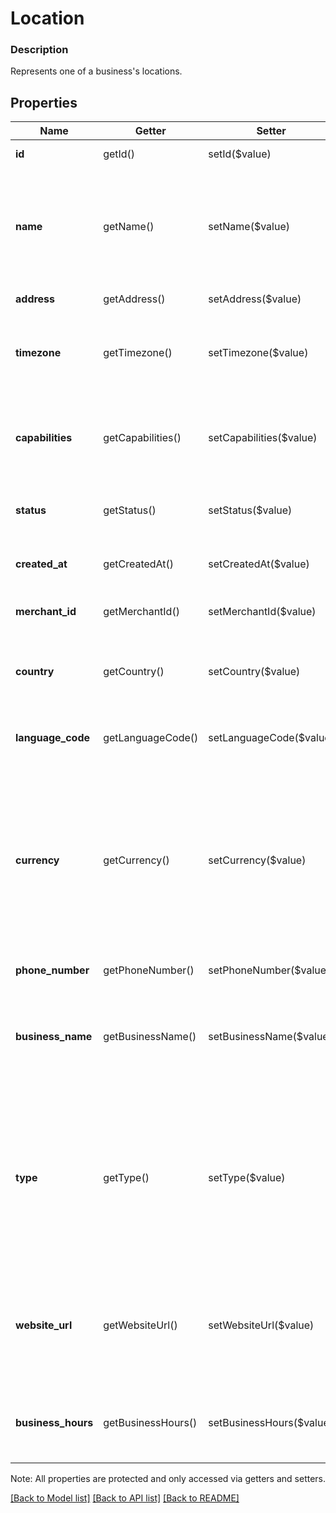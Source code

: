 # Location

### Description

Represents one of a business's locations.

## Properties
Name | Getter | Setter | Type | Description | Notes
------------ | ------------- | ------------- | ------------- | ------------- | -------------
**id** | getId() | setId($value) | **string** | The location&#39;s unique ID. | [optional] 
**name** | getName() | setName($value) | **string** | The location&#39;s name. Location names are set by the account owner and displayed in the dashboard as the location&#39;s nickname | [optional] 
**address** | getAddress() | setAddress($value) | [**\SquareConnect\Model\Address**](Address.md) | The location&#39;s physical address. | [optional] 
**timezone** | getTimezone() | setTimezone($value) | **string** | The [IANA Timezone Database](https://www.iana.org/time-zones) identifier for the location&#39;s timezone. | [optional] 
**capabilities** | getCapabilities() | setCapabilities($value) | **string[]** | Indicates which Square features are enabled for the location. See [LocationCapability](#type-locationcapability) for possible values | [optional] 
**status** | getStatus() | setStatus($value) | **string** | The location&#39;s status See [LocationStatus](#type-locationstatus) for possible values | [optional] 
**created_at** | getCreatedAt() | setCreatedAt($value) | **string** | The time when the location was created, in RFC 3339 format. | [optional] 
**merchant_id** | getMerchantId() | setMerchantId($value) | **string** | The identifier of the merchant that owns the location. | [optional] 
**country** | getCountry() | setCountry($value) | **string** | The location&#39;s country, in ISO 3166-1-alpha-2 format. See [Country](#type-country) for possible values | [optional] 
**language_code** | getLanguageCode() | setLanguageCode($value) | **string** | The language associated with the location in [BCP 47 format](https://tools.ietf.org/html/bcp47#appendix-A). | [optional] 
**currency** | getCurrency() | setCurrency($value) | **string** | The currency used for all transactions at this location, specified in __ISO 4217 format__. For example, the currency for a location processing transactions in the United States is &#39;USD&#39;. See [Currency](#type-currency) for possible values | [optional] 
**phone_number** | getPhoneNumber() | setPhoneNumber($value) | **string** | The location&#39;s phone_number. | [optional] 
**business_name** | getBusinessName() | setBusinessName($value) | **string** | The location&#39;s business_name which is shown to its customers. For example, this is the name printed on its customer&#39;s receipts. | [optional] 
**type** | getType() | setType($value) | **string** | The location&#39;s type, as set by the account owner in the Square dashboard. Typically used to indicate whether or not the location object represents a physical space like a building or mall space. See [LocationType](#type-locationtype) for possible values | [optional] 
**website_url** | getWebsiteUrl() | setWebsiteUrl($value) | **string** | The location&#39;s website, as set by the account owner in the Square dashboard.  Default: none; only exists if explicitly set. | [optional] 
**business_hours** | getBusinessHours() | setBusinessHours($value) | [**\SquareConnect\Model\BusinessHours**](BusinessHours.md) | The hours of operation for a business location.  Default: none; only exists if explicitly set. | [optional] 

Note: All properties are protected and only accessed via getters and setters.

[[Back to Model list]](../../README.md#documentation-for-models) [[Back to API list]](../../README.md#documentation-for-api-endpoints) [[Back to README]](../../README.md)

